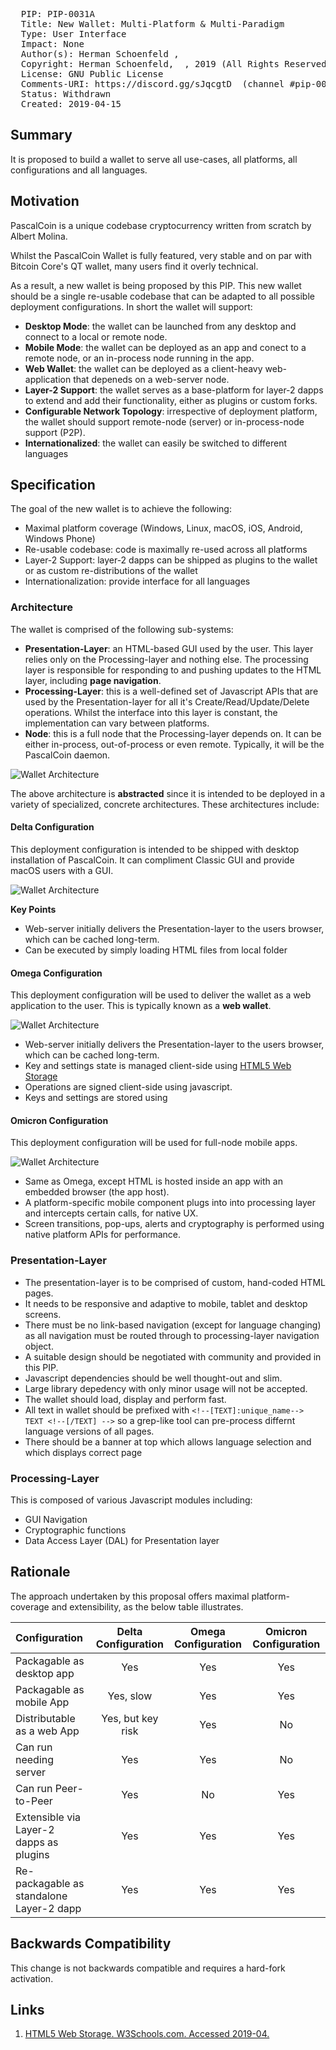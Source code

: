 <pre>
  PIP: PIP-0031A
  Title: New Wallet: Multi-Platform & Multi-Paradigm
  Type: User Interface
  Impact: None
  Author(s): Herman Schoenfeld <herman@sphere10.com>, <Other Authors>
  Copyright: Herman Schoenfeld, <Other Authors> , 2019 (All Rights Reserved)
  License: GNU Public License 
  Comments-URI: https://discord.gg/sJqcgtD  (channel #pip-0031)
  Status: Withdrawn
  Created: 2019-04-15
</pre>

## Summary

It is proposed to build a wallet to serve all use-cases, all platforms, all configurations and all languages.

## Motivation

PascalCoin is a unique codebase cryptocurrency written from scratch by Albert Molina. 

Whilst the PascalCoin Wallet is fully featured, very stable and on par with Bitcoin Core's QT wallet, many users find it overly technical. 

As a result, a new wallet is being proposed by this PIP. This new wallet should be a single re-usable codebase that can be adapted to all possible deployment configurations. In short the wallet will support:
* **Desktop Mode**: the wallet can be launched from any desktop and connect to a local or remote node.
* **Mobile Mode**: the wallet can be deployed as an app and conect to a remote node, or an in-process node running in the app.
* **Web Wallet**: the wallet can be deployed as a client-heavy web-application that depeneds on a web-server node.
* **Layer-2 Support**: the wallet serves as a base-platform for layer-2 dapps to extend and add their functionality, either as plugins or custom forks.
* **Configurable Network Topology**: irrespective of deployment platform, the wallet should support remote-node (server) or in-process-node support (P2P).
* **Internationalized**: the wallet can easily be switched to different languages



## Specification

The goal of the new wallet is to achieve the following:

* Maximal platform coverage (Windows, Linux, macOS, iOS, Android, Windows Phone)
* Re-usable codebase: code is maximally re-used across all platforms 
* Layer-2 Support: layer-2 dapps can be shipped as plugins to the wallet or as custom re-distributions of the wallet
* Internationalization: provide interface for all languages

### Architecture

The wallet is comprised of the following sub-systems:
* **Presentation-Layer**: an HTML-based GUI used by the user. This layer relies only on the Processing-layer and nothing else. The processing layer is responsible for responding to and pushing updates to the HTML layer, including **page navigation**. 
* **Processing-Layer**: this is a well-defined set of Javascript APIs that are used by the Presentation-layer for all it's Create/Read/Update/Delete operations. Whilst the interface into this layer is constant, the implementation can vary between platforms.
* **Node**: this is a full node that the Processing-layer depends on. It can be either in-process, out-of-process or even remote. Typically, it will be the PascalCoin daemon.

![Wallet Architecture](resources/PIP-0031A/Wallet-Architecture.drawio.png)

The above architecture is **abstracted** since it is intended to be deployed in a variety of specialized, concrete architectures. These architectures include:

#### Delta Configuration

This deployment configuration is intended to be shipped with desktop installation of PascalCoin. It can compliment Classic GUI and provide macOS users with a GUI.

![Wallet Architecture](resources/PIP-0031A/Wallet-Delta-Configuration.drawio.png)

**Key Points**
* Web-server initially delivers the Presentation-layer to the users browser, which can be cached long-term.
* Can be executed by simply loading HTML files from local folder


#### Omega Configuration

This deployment configuration will be used to deliver the wallet as a web application to the user. This is typically known as a **web wallet**.

![Wallet Architecture](resources/PIP-0031A/Wallet-Omega-Configuration.drawio.png)

* Web-server initially delivers the Presentation-layer to the users browser, which can be cached long-term.
* Key and settings state is managed client-side using [HTML5 Web Storage][1]
* Operations are signed client-side using javascript.
* Keys and settings are stored using 


#### Omicron Configuration

This deployment configuration will be used for full-node mobile apps.

![Wallet Architecture](resources/PIP-0031A/Wallet-Omicron-Configuration.drawio.png)

* Same as Omega, except HTML is hosted inside an app with an embedded browser (the app host).
* A platform-specific mobile component plugs into into processing layer and intercepts certain calls, for native UX.
* Screen transitions, pop-ups, alerts and cryptography is performed using native platform APIs for performance.

### Presentation-Layer 

* The presentation-layer is to be comprised of custom, hand-coded HTML pages. 
* It needs to be responsive and adaptive to mobile, tablet and desktop screens.
* There must be no link-based navigation (except for language changing) as all navigation must be routed through to processing-layer navigation object. 
* A suitable design should be negotiated with community and provided in this PIP.
* Javascript dependencies should be well thought-out and slim.
* Large library depedency with only minor usage will not be accepted.
* The wallet should load, display and perform fast.
* All text in wallet should be prefixed with ```<!--[TEXT]:unique_name--> TEXT <!--[/TEXT] -->``` so a grep-like tool can pre-process differnt language versions of all pages.
* There should be a banner at top which allows language selection and which displays correct page

### Processing-Layer

This is composed of various Javascript modules including:
* GUI Navigation
* Cryptographic functions
* Data Access Layer (DAL) for Presentation layer


## Rationale

The approach undertaken by this proposal offers maximal platform-coverage and extensibility, as the below table illustrates.

| Configuration                            | Delta Configuration | Omega Configuration | Omicron Configuration   |
| :--------------------------------------- | :-----------------: | :-----------------: | :---------------------: |
| Packagable as desktop app                | Yes                 | Yes                 | Yes                     |
| Packagable as mobile App                 | Yes, slow           | Yes                 | Yes                     |
| Distributable as a web App               | Yes, but key risk   | Yes                 | No                      |
| Can run needing server                   | Yes                 | Yes                 | No                      |
| Can run Peer-to-Peer                     | Yes                 | No                  | Yes                     |
| Extensible via Layer-2 dapps as plugins  | Yes                 | Yes                 | Yes                     |
| Re-packagable as standalone Layer-2 dapp | Yes                 | Yes                 | Yes                     |



## Backwards Compatibility

This change is not backwards compatible and requires a hard-fork activation. 

 
## Links

1. [HTML5 Web Storage. W3Schools.com. Accessed 2019-04.][1]

[1]: https://www.w3schools.com/html/html5_webstorage.asp
